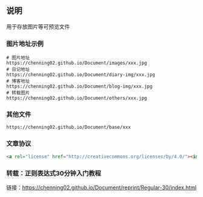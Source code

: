 ## 说明

用于存放图片等可预览文件

### 图片地址示例

```http
# 图片地址
https://chenning02.github.io/Document/images/xxx.jpg
# 日记地址
https://chenning02.github.io/Document/diary-img/xxx.jpg
# 博客地址
https://chenning02.github.io/Document/blog-img/xxx.jpg
# 转载图片
https://chenning02.github.io/Document/others/xxx.jpg
```

### 其他文件

```http
https://chenning02.github.io/Document/base/xxx
```

### 文章协议

```html
<a rel="license" href="http://creativecommons.org/licenses/by/4.0/"><img alt="知识共享许可协议" style="border-width:0" src="https://i.creativecommons.org/l/by/4.0/80x15.png" /></a><br />本作品采用<a rel="license" href="http://creativecommons.org/licenses/by/4.0/">知识共享署名 4.0 国际许可协议</a>进行许可。
```
### 转载：正则表达式30分钟入门教程

链接：https://chenning02.github.io/Document/reprint/Regular-30/index.html